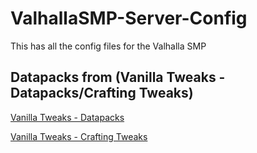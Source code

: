# ValhallaSMP-Server-Config
This has all the config files for the Valhalla SMP


## Datapacks from (Vanilla Tweaks - Datapacks/Crafting Tweaks)
[Vanilla Tweaks - Datapacks](https://vanillatweaks.net/picker/datapacks/ "Datapacks")

[Vanilla Tweaks - Crafting Tweaks](https://vanillatweaks.net/picker/crafting-tweaks/ "Crafting Tweaks")
